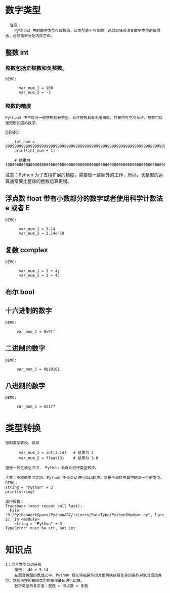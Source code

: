 # 数字类型
```
  注意：
  	Python3 中的数字类型存储数值，该类型是不可变的。这就意味着改变数字类型的值得话，必须重新分配内存空间。
```
## 整数 int
### 整数包括正整数和负整数。
	DEMO:
  ```
    	var_num_1 = 100
    	var_num_2 = -3
  ```

### 整数的精度
	Python3 中不区分一般整形和长整型。允许整数具有无限精度，只要内存空间允许，整数可以是无限长度的数字。
  DEMO:
  ```
      int_num = 9999999999999999999999999999999999999999999999999999999999999999999999999999999999999
      print(int_num + 1)

      # 结果为 10000000000000000000000000000000000000000000000000000000000000000000000000000000000000
  ```
  注意：Python 为了支持扩展的精度，需要做一些额外的工作，所以，长整型的运算通常要比整除的整数运算更慢。

## 浮点数 float 带有小数部分的数字或者使用科学计数法 e 或者 E
	DEMO:
  ```
    	var_num_1 = 3.14
    	var_num_2 = 3.14e-10
  ```

## 复数 complex
	DEMO:
  ```
    	var_num_1 = 3 + 4j
    	var_num_2 = 3 + 4J
  ```

  

## 布尔 bool


## 十六进制的数字
	DEMO:
  ```
	   var_num_1 = 0x9ff
  ```

## 二进制的数字
	DEMO:
  ```
	   var_num_1 = 0b10101
  ```

## 八进制的数字
	DEMO:
  ```
	   var_num_1 = 0o177
  ```

# 类型转换
	强制类型转换，譬如
  ```
    	var_num_1 = int(3.14)   # 结果为 3
    	var_num_2 = float(3)	# 结果为 3.0
  ```
	但是一般在表达式中， Python 会自动进行类型转换。

	注意：不同的类型之间，Python 不会自动进行自动转换。需要手动转换其中的某一个的类型。
	DEMO：
	string = "Python" + 3
	print(string)

	运行报错：
	Traceback (most recent call last):
	  File "D:/PythonWorkSpace/PythonABC/reLearn/DataType/Python3Number.py", line 17, in <module>
		string = "Python" + 3
	TypeError: must be str, not int

# 知识点
	1：混合类型自动升级
		举例： 40 + 3.14
		在混合类型的表达式中，Python 首先将被操作的对象转换成最复杂的操作对象对应的类型。然后再按照相同类型的操作最新进行运算。
		数字类型的复杂度：整数 > 浮点数 > 复数
